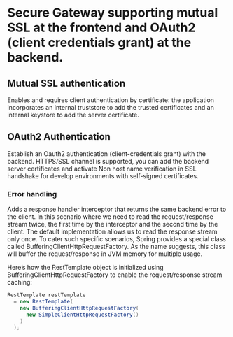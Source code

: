 # Secure Gateway supporting mutual SSL at the frontend and OAuth2 (client credentials grant)  at the backend.

## Mutual SSL authentication
 Enables and requires client authentication by certificate: the application incorporates an internal truststore to add the trusted certificates and an internal keystore to add the server certificate.
 
## OAuth2 Authentication
 Establish an Oauth2 authentication (client-credentials grant) with the backend. HTTPS/SSL channel is supported, you can add the backend server certificates and activate Non host name verification in SSL handshake for develop environments with self-signed certificates. 
 
### Error handling 
Adds a response handler interceptor that returns the same backend error to the client. In this scenario where we need to read the request/response stream twice, the first time by the interceptor and the second time by the client. The default implementation allows us to read the response stream only once. To cater such specific scenarios, Spring provides a special class called BufferingClientHttpRequestFactory. As the name suggests, this class will buffer the request/response in JVM memory for multiple usage.

Here’s how the RestTemplate object is initialized using BufferingClientHttpRequestFactory  to enable the request/response stream caching:
```java
RestTemplate restTemplate 
  = new RestTemplate(
    new BufferingClientHttpRequestFactory(
      new SimpleClientHttpRequestFactory()
    )
  );
 ```
 

